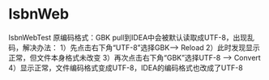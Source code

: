 # IsbnWeb
IsbnWebTest
原编码格式：GBK
pull到IDEA中会被默认读取成UTF-8，出现乱码，解决办法：
1）先点击右下角“UTF-8”选择GBK--> Reload
2）此时发现显示正常，但文件本身格式未改变
3）再次点击右下角“GBK”选择UTF-8 --> Convert
4）显示正常，文件编码格式变成UTF-8，IDEA的编码格式也改成了UTF-8
